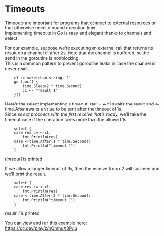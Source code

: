 # Timeouts
Timeouts are important for programs that connect to external resources or that
otherwise need to bound execution time.  
Implementing timeouts in Go is easy and elegant thanks to channels and select.

For our example, suppose we’re executing an external call that returns
its result on a channel c1 after 2s. Note that the channel is buffered,
so the send in the goroutine is nonblocking.  
This is a common pattern to prevent goroutine leaks in case the channel is never read.
```golang
	c1 := make(chan string, 1)
	go func() {
		time.Sleep(2 * time.Second)
		c1 <- "result 1"
	}()
```

Here’s the select implementing a timeout. 
res := <-c1 awaits the result and <-time.After awaits a value to be sent after the timeout of 1s.  
Since *select proceeds with the first receive that’s ready*,  we’ll take the timeout case if the operation takes more than the allowed 1s.
```golang
	select {
	case res := <-c1:
		fmt.Println(res)
	case <-time.After(1 * time.Second):
		fmt.Println("timeout 1")
	}
```
*timeout1* is printed

If we allow a longer timeout of 3s, then the receive from c2 will succeed and we’ll print the result.
```golang
	select {
	case res := <-c1:
		fmt.Println(res)
	case <-time.After(3 * time.Second):
		fmt.Println("timeout 1")
	}
```
*result 1* is printed

You can view and run this example here:
https://go.dev/play/p/hQmhuX3Fviu